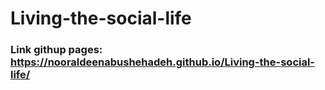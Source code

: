 # Living-the-social-life
### Link githup pages: https://nooraldeenabushehadeh.github.io/Living-the-social-life/
